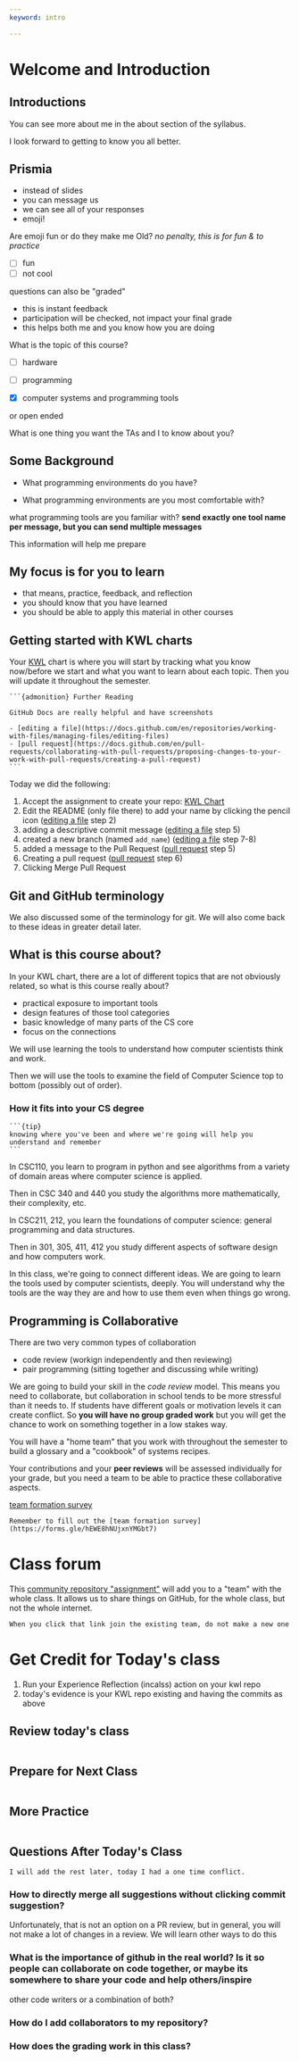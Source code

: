 ```yaml
---
keyword: intro

---
```

# Welcome and Introduction


## Introductions


You can see more about me in the about section of the syllabus.


I look forward to getting to know you all better.


## Prismia 

- instead of slides
- you can message us
- we can see all of your responses
- emoji! 


Are emoji fun or do they make me Old? 
_no penalty, this is for fun & to practice_

- [ ] fun
- [ ] not cool

questions can also be "graded" 

- this is instant feedback
- participation will be checked, not impact your final grade
- this helps both me and you know how you are doing

What is the topic of this course? 

- [ ] hardware
- [ ] programming 
- [x] computer systems and programming tools 


or open ended 


What is one thing you want the TAs and I to know about you? 


## 


## Some Background



- What programming environments do you have?


- What programming environments are you most comfortable with?


what programming tools are you familiar with? 
__send exactly one tool name per message, but you can send multiple messages__


This information will help me prepare


## My focus is for you to learn


- that means, practice, feedback, and reflection
- you should know that you have learned
- you should be able to apply this material in other courses


## Getting started with KWL charts


Your [KWL](kwlmin) chart is where you will start by tracking what you know now/before we start and what you want to learn about each topic.  Then you will update it throughout the semester.


````{margin}
```{admonition} Further Reading

GitHub Docs are really helpful and have screenshots

- [editing a file](https://docs.github.com/en/repositories/working-with-files/managing-files/editing-files)
- [pull request](https://docs.github.com/en/pull-requests/collaborating-with-pull-requests/proposing-changes-to-your-work-with-pull-requests/creating-a-pull-request)
```
````


Today we did the following:
1. Accept the assignment to create your repo: [KWL Chart](https://classroom.github.com/a/CeBxAe-e)
1. Edit the README (only file there) to add your name by clicking the pencil icon ([editing a file](https://docs.github.com/en/repositories/working-with-files/managing-files/editing-files) step 2)
1. adding a descriptive commit message ([editing a file](https://docs.github.com/en/repositories/working-with-files/managing-files/editing-files) step 5)
1. created a new branch (named `add_name`) ([editing a file](https://docs.github.com/en/repositories/working-with-files/managing-files/editing-files) step 7-8)
1. added a message to the Pull Request ([pull request](https://docs.github.com/en/pull-requests/collaborating-with-pull-requests/proposing-changes-to-your-work-with-pull-requests/creating-a-pull-request) step 5)
1. Creating a pull request ([pull request](https://docs.github.com/en/pull-requests/collaborating-with-pull-requests/proposing-changes-to-your-work-with-pull-requests/creating-a-pull-request) step 6)
1. Clicking Merge Pull Request


## Git and GitHub terminology


We also discussed some of the terminology for git. We will also come back to these ideas in greater detail later.


##  What is this course about?


In your KWL chart, there are a lot of different topics that are not obviously related, so what is this course really about?



- practical exposure to important tools
- design features of those tool categories
- basic knowledge of many parts of the CS core
- focus on the connections



We will use learning the tools to understand how computer scientists think and work.





Then we will use the tools to examine the field of Computer Science top to bottom (possibly out of order).


### How it fits into your CS degree
````{margin}
```{tip}
knowing where you've been and where we're going will help you understand and remember
```
````



In CSC110, you learn to program in python and see algorithms from a variety of domain areas where computer science is applied.


Then in CSC 340 and 440 you study the algorithms more mathematically, their complexity, etc.


In CSC211, 212, you learn the foundations of computer science: general programming and data structures.


Then in 301, 305, 411, 412 you study different aspects of software design and how computers work.


In this class, we're going to connect different ideas. We are going to learn the tools used by computer scientists, deeply. You will understand why the tools are the way they are and how to use them even when things go wrong.





## Programming is Collaborative


There are two very common types of collaboration
- code review (workign independently and then reviewing)
- pair programming (sitting together and discussing while writing)


We are going to build your skill in the *code review* model.  This means you need to collaborate, but collaboration in school tends to be more stressful than it needs to. If students have different goals or motivation levels it can create conflict.  So **you will have no group graded work** but you will get the chance to work on something together in a low stakes way.  



You will have a "home team" that you work with throughout the semester to build a
glossary and a "cookbook" of systems recipes.  


Your contributions and your **peer reviews** will be assessed individually for your grade, but you need a team to be able to practice these collaborative aspects.



[team formation survey](https://forms.gle/hEWE8hNUjxnYMGbt7)

```{important}
Remember to fill out the [team formation survey](https://forms.gle/hEWE8hNUjxnYMGbt7)
```


# Class forum

This [community repository "assignment"](https://classroom.github.com/a/vos-ATPb) will add you to a "team" with the whole class. It allows us to share things on GitHub, for the whole class, but not the whole internet.  

```{important}
When you click that link join the existing team, do not make a new one
```

# Get Credit for Today's class


1. Run your Experience Reflection (incalss) action on your kwl repo 
2. today's evidence is your KWL repo existing and having the commits as above


## Review today's class

```{include} ../_review/2023-01-24.md
```




## Prepare for Next Class

```{include} ../_prepare/2023-01-26.md
```


## More Practice

```{include} ../_practice/2023-01-24.md
```



## Questions After Today's Class 

```{note}
I will add the rest later, today I had a one time conflict.
```

### How to directly merge all suggestions without clicking commit suggestion?

Unfortunately, that is not an option on a PR review, but in general, you will not make a lot of changes in a review.  We will learn other ways to do this

### What is the importance of github in the real world? Is it so people can collaborate on code together, or maybe its somewhere to share your code and help others/inspire
other code writers or a combination of both?


### How do I add collaborators to my repository?

### How does the grading work in this class?